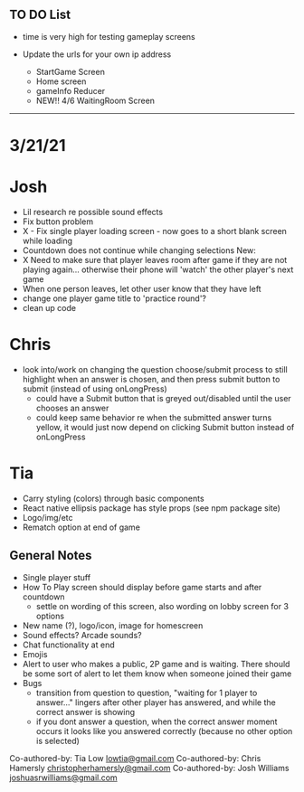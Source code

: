 ## TO DO List

* time is very high for testing gameplay screens

* Update the urls for your own ip address
  * StartGame Screen
  * Home screen
  * gameInfo Reducer
  * NEW!! 4/6 WaitingRoom Screen

***************************
# 3/21/21

# Josh
- Lil research re possible sound effects
- Fix button problem
- X - Fix single player loading screen - now goes to a short blank screen while loading
- Countdown does not continue while changing selections
New:  
- X Need to make sure that player leaves room after game if they are not playing again... otherwise their phone will 'watch' the other player's next game
- When one person leaves, let other user know that they have left
- change one player game title to 'practice round'?
- clean up code

# Chris
- look into/work on changing the question choose/submit process to still highlight when an answer is chosen, and then press submit button to submit (instead of using onLongPress)
  - could have a Submit button that is greyed out/disabled until the user chooses an answer
  - could keep same behavior re when the submitted answer turns yellow, it would just now depend on clicking Submit button instead of onLongPress

# Tia
- Carry styling (colors) through basic components
- React native ellipsis package has style props (see npm package site)
- Logo/img/etc
- Rematch option at end of game 


## General Notes
* Single player stuff
* How To Play screen should display before game starts and after countdown
  - settle on wording of this screen, also wording on lobby screen for 3 options
* New name (?), logo/icon, image for homescreen
* Sound effects? Arcade sounds?
* Chat functionality at end
* Emojis
* Alert to user who makes a public, 2P game and is waiting. There should be some sort of alert to let them know when someone joined their game
* Bugs
  - transition from question to question, "waiting for 1 player to answer..." lingers after other player has answered, and while the correct answer is showing
  - if you dont answer a question, when the correct answer moment occurs it looks like you answered correctly (because no other option is selected)







Co-authored-by: Tia Low <lowtia@gmail.com>
Co-authored-by: Chris Hamersly <christopherhamersly@gmail.com>
Co-authored-by: Josh Williams <joshuasrwilliams@gmail.com>
